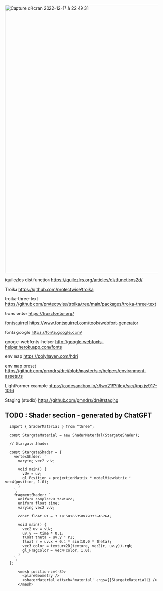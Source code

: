 <img width="881" alt="Capture d’écran 2022-12-17 à 22 49 31" src="https://user-images.githubusercontent.com/18366294/208267173-4ecadb05-8f51-43b0-9001-fe26b1d75b59.png">

iquilezles dist function
https://iquilezles.org/articles/distfunctions2d/

Troika
https://github.com/protectwise/troika

troika-three-text
https://github.com/protectwise/troika/tree/main/packages/troika-three-text

transfonter
https://transfonter.org/

fontsquirrel
https://www.fontsquirrel.com/tools/webfont-generator

fonts.google
https://fonts.google.com/

google-webfonts-helper
http://google-webfonts-helper.herokuapp.com/fonts

env map
https://polyhaven.com/hdri

env map preset
https://github.com/pmndrs/drei/blob/master/src/helpers/environment-assets.ts

LightFormer example
https://codesandbox.io/s/lwo219?file=/src/App.js:917-1016

Staging (studio)
https://github.com/pmndrs/drei#staging

## TODO : Shader section - generated by ChatGPT

```
  import { ShaderMaterial } from "three";

  const StargateMaterial = new ShaderMaterial(StargateShader);

  // Stargate Shader

  const StargateShader = {
    vertexShader: `
      varying vec2 vUv;

      void main() {
        vUv = uv;
        gl_Position = projectionMatrix * modelViewMatrix * vec4(position, 1.0);
      }
    `,
    fragmentShader: `
      uniform sampler2D texture;
      uniform float time;
      varying vec2 vUv;

      const float PI = 3.14159265358979323846264;

      void main() {
        vec2 uv = vUv;
        uv.y -= time * 0.1;
        float theta = uv.y * PI;
        float r = uv.x + 0.1 * sin(10.0 * theta);
        vec3 color = texture2D(texture, vec2(r, uv.y)).rgb;
        gl_FragColor = vec4(color, 1.0);
      }
    `,
  };
```

```
      <mesh position-z={-3}>
        <planeGeometry />
        <shaderMaterial attach='material' args={[StargateMaterial]} />
      </mesh>

```

